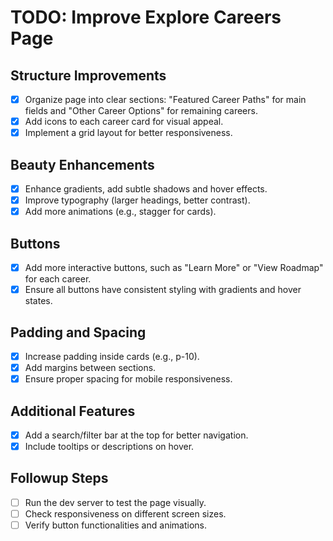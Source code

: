 # TODO: Improve Explore Careers Page

## Structure Improvements
- [x] Organize page into clear sections: "Featured Career Paths" for main fields and "Other Career Options" for remaining careers.
- [x] Add icons to each career card for visual appeal.
- [x] Implement a grid layout for better responsiveness.

## Beauty Enhancements
- [x] Enhance gradients, add subtle shadows and hover effects.
- [x] Improve typography (larger headings, better contrast).
- [x] Add more animations (e.g., stagger for cards).

## Buttons
- [x] Add more interactive buttons, such as "Learn More" or "View Roadmap" for each career.
- [x] Ensure all buttons have consistent styling with gradients and hover states.

## Padding and Spacing
- [x] Increase padding inside cards (e.g., p-10).
- [x] Add margins between sections.
- [x] Ensure proper spacing for mobile responsiveness.

## Additional Features
- [x] Add a search/filter bar at the top for better navigation.
- [x] Include tooltips or descriptions on hover.

## Followup Steps
- [ ] Run the dev server to test the page visually.
- [ ] Check responsiveness on different screen sizes.
- [ ] Verify button functionalities and animations.
